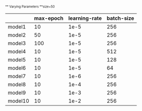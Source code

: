<font size=1>** Varying Parameters **size=50</font>

|           | max-epoch | learning-rate | batch-size |
|-----------|-----------|---------------|------------|
| model1    | 10        | 1e-5          | 256        |
| model2    | 50        | 1e-5          | 256        |
| model3    | 100       | 1e-5          | 256        |
| model4    | 10        | 1e-5          | 512        |
| model5    | 10        | 1e-5          | 128        |
| model6    | 10        | 1e-5          | 64         |
| model7    | 10        | 1e-6          | 256        |
| model8    | 10        | 1e-4          | 256        |
| model9    | 10        | 1e-3          | 256        |
| model10   | 10        | 1e-2          | 256        |



